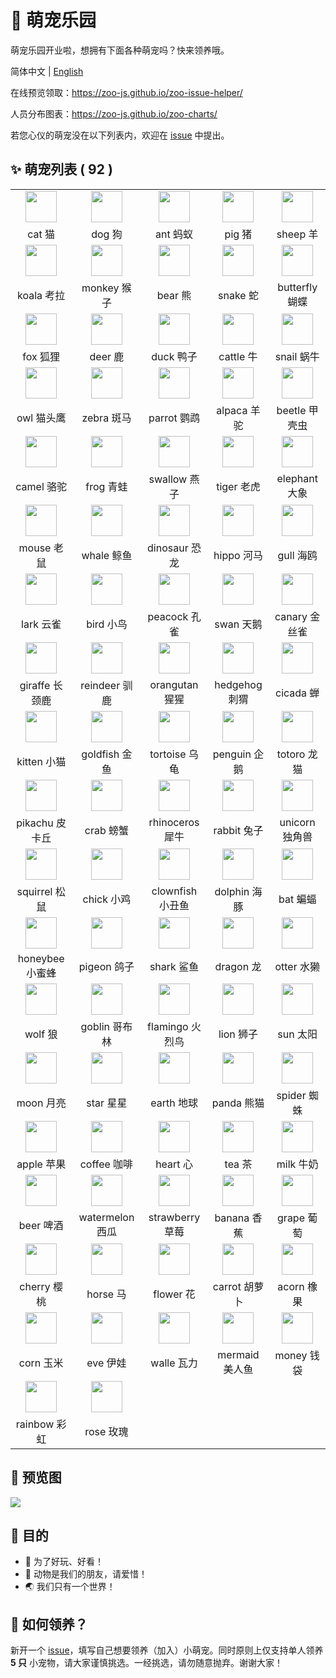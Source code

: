 # 🌈 萌宠乐园

萌宠乐园开业啦，想拥有下面各种萌宠吗？快来领养哦。

简体中文 | [English](./README.en-US.md)

在线预览领取：https://zoo-js.github.io/zoo-issue-helper/

人员分布图表：https://zoo-js.github.io/zoo-charts/

若您心仪的萌宠没在以下列表内，欢迎在 [issue][issue-new] 中提出。

## ✨ 萌宠列表 ( 92 )

<!-- START -->

<table><tr>
  <td align="center"><a href="https://github.com/cat-js" target="_blank"><img src="https://avatars0.githubusercontent.com/u/72658591?s=200&v=4" width="50" /></a></td>
  <td align="center"><a href="https://github.com/dog-js" target="_blank"><img src="https://avatars0.githubusercontent.com/u/70746150?s=200&v=4" width="50" /></a></td>
  <td align="center"><a href="https://github.com/ant-js" target="_blank"><img src="https://avatars0.githubusercontent.com/u/70746215?s=200&v=4" width="50" /></a></td>
  <td align="center"><a href="https://github.com/pig-js" target="_blank"><img src="https://avatars0.githubusercontent.com/u/70749293?s=200&v=4" width="50" /></a></td>
  <td align="center"><a href="https://github.com/sheep-js" target="_blank"><img src="https://avatars0.githubusercontent.com/u/70750007?s=200&v=4" width="50" /></a></td>
</tr>
<tr>
  <td width="160" align="center">cat 猫</td>
  <td width="160" align="center">dog 狗</td>
  <td width="160" align="center">ant 蚂蚁</td>
  <td width="160" align="center">pig 猪</td>
  <td width="160" align="center">sheep 羊</td>
</tr><tr>
  <td align="center"><a href="https://github.com/koala-js" target="_blank"><img src="https://avatars0.githubusercontent.com/u/70750089?s=200&v=4" width="50" /></a></td>
  <td align="center"><a href="https://github.com/monkey-js" target="_blank"><img src="https://avatars0.githubusercontent.com/u/70750531?s=200&v=4" width="50" /></a></td>
  <td align="center"><a href="https://github.com/bear-js" target="_blank"><img src="https://avatars0.githubusercontent.com/u/70750582?s=200&v=4" width="50" /></a></td>
  <td align="center"><a href="https://github.com/snake-js" target="_blank"><img src="https://avatars0.githubusercontent.com/u/70750638?s=200&v=4" width="50" /></a></td>
  <td align="center"><a href="https://github.com/butterfly-js" target="_blank"><img src="https://avatars0.githubusercontent.com/u/70750798?s=200&v=4" width="50" /></a></td>
</tr>
<tr>
  <td width="160" align="center">koala 考拉</td>
  <td width="160" align="center">monkey 猴子</td>
  <td width="160" align="center">bear 熊</td>
  <td width="160" align="center">snake 蛇</td>
  <td width="160" align="center">butterfly 蝴蝶</td>
</tr><tr>
  <td align="center"><a href="https://github.com/fox-js" target="_blank"><img src="https://avatars0.githubusercontent.com/u/70750872?s=200&v=4" width="50" /></a></td>
  <td align="center"><a href="https://github.com/deer-js" target="_blank"><img src="https://avatars0.githubusercontent.com/u/70750953?s=200&v=4" width="50" /></a></td>
  <td align="center"><a href="https://github.com/duck-js" target="_blank"><img src="https://avatars0.githubusercontent.com/u/70751028?s=200&v=4" width="50" /></a></td>
  <td align="center"><a href="https://github.com/cattle-js" target="_blank"><img src="https://avatars0.githubusercontent.com/u/70751211?s=200&v=4" width="50" /></a></td>
  <td align="center"><a href="https://github.com/snail-js" target="_blank"><img src="https://avatars0.githubusercontent.com/u/70751299?s=200&v=4" width="50" /></a></td>
</tr>
<tr>
  <td width="160" align="center">fox 狐狸</td>
  <td width="160" align="center">deer 鹿</td>
  <td width="160" align="center">duck 鸭子</td>
  <td width="160" align="center">cattle 牛</td>
  <td width="160" align="center">snail 蜗牛</td>
</tr><tr>
  <td align="center"><a href="https://github.com/owl-js" target="_blank"><img src="https://avatars0.githubusercontent.com/u/70752100?s=200&v=4" width="50" /></a></td>
  <td align="center"><a href="https://github.com/zebra-js" target="_blank"><img src="https://avatars0.githubusercontent.com/u/70752158?s=200&v=4" width="50" /></a></td>
  <td align="center"><a href="https://github.com/parrot-js" target="_blank"><img src="https://avatars0.githubusercontent.com/u/70752245?s=200&v=4" width="50" /></a></td>
  <td align="center"><a href="https://github.com/alpaca-js" target="_blank"><img src="https://avatars0.githubusercontent.com/u/70752315?s=200&v=4" width="50" /></a></td>
  <td align="center"><a href="https://github.com/beetle-js" target="_blank"><img src="https://avatars0.githubusercontent.com/u/70752362?s=200&v=4" width="50" /></a></td>
</tr>
<tr>
  <td width="160" align="center">owl 猫头鹰</td>
  <td width="160" align="center">zebra 斑马</td>
  <td width="160" align="center">parrot 鹦鹉</td>
  <td width="160" align="center">alpaca 羊驼</td>
  <td width="160" align="center">beetle 甲壳虫</td>
</tr><tr>
  <td align="center"><a href="https://github.com/camel-js" target="_blank"><img src="https://avatars0.githubusercontent.com/u/70752397?s=200&v=4" width="50" /></a></td>
  <td align="center"><a href="https://github.com/frog-js" target="_blank"><img src="https://avatars0.githubusercontent.com/u/70752488?s=200&v=4" width="50" /></a></td>
  <td align="center"><a href="https://github.com/swallow-js" target="_blank"><img src="https://avatars0.githubusercontent.com/u/70752630?s=200&v=4" width="50" /></a></td>
  <td align="center"><a href="https://github.com/tiger-js" target="_blank"><img src="https://avatars0.githubusercontent.com/u/70752665?s=200&v=4" width="50" /></a></td>
  <td align="center"><a href="https://github.com/elephant-js" target="_blank"><img src="https://avatars0.githubusercontent.com/u/70752728?s=200&v=4" width="50" /></a></td>
</tr>
<tr>
  <td width="160" align="center">camel 骆驼</td>
  <td width="160" align="center">frog 青蛙</td>
  <td width="160" align="center">swallow 燕子</td>
  <td width="160" align="center">tiger 老虎</td>
  <td width="160" align="center">elephant 大象</td>
</tr><tr>
  <td align="center"><a href="https://github.com/mouse-js" target="_blank"><img src="https://avatars0.githubusercontent.com/u/70752757?s=200&v=4" width="50" /></a></td>
  <td align="center"><a href="https://github.com/whale-js" target="_blank"><img src="https://avatars0.githubusercontent.com/u/70752793?s=200&v=4" width="50" /></a></td>
  <td align="center"><a href="https://github.com/dinosaur-js" target="_blank"><img src="https://avatars0.githubusercontent.com/u/70752846?s=200&v=4" width="50" /></a></td>
  <td align="center"><a href="https://github.com/hippo-js" target="_blank"><img src="https://avatars0.githubusercontent.com/u/70752881?s=200&v=4" width="50" /></a></td>
  <td align="center"><a href="https://github.com/gull-js" target="_blank"><img src="https://avatars0.githubusercontent.com/u/70752962?s=200&v=4" width="50" /></a></td>
</tr>
<tr>
  <td width="160" align="center">mouse 老鼠</td>
  <td width="160" align="center">whale 鲸鱼</td>
  <td width="160" align="center">dinosaur 恐龙</td>
  <td width="160" align="center">hippo 河马</td>
  <td width="160" align="center">gull 海鸥</td>
</tr><tr>
  <td align="center"><a href="https://github.com/lark-js" target="_blank"><img src="https://avatars0.githubusercontent.com/u/70753047?s=200&v=4" width="50" /></a></td>
  <td align="center"><a href="https://github.com/bird-js" target="_blank"><img src="https://avatars0.githubusercontent.com/u/70757307?s=200&v=4" width="50" /></a></td>
  <td align="center"><a href="https://github.com/peacock-js" target="_blank"><img src="https://avatars0.githubusercontent.com/u/70757494?s=200&v=4" width="50" /></a></td>
  <td align="center"><a href="https://github.com/swan-js" target="_blank"><img src="https://avatars0.githubusercontent.com/u/70757521?s=200&v=4" width="50" /></a></td>
  <td align="center"><a href="https://github.com/canary-js" target="_blank"><img src="https://avatars0.githubusercontent.com/u/70757575?s=200&v=4" width="50" /></a></td>
</tr>
<tr>
  <td width="160" align="center">lark 云雀</td>
  <td width="160" align="center">bird 小鸟</td>
  <td width="160" align="center">peacock 孔雀</td>
  <td width="160" align="center">swan 天鹅</td>
  <td width="160" align="center">canary 金丝雀</td>
</tr><tr>
  <td align="center"><a href="https://github.com/giraffe-js" target="_blank"><img src="https://avatars0.githubusercontent.com/u/70757639?s=200&v=4" width="50" /></a></td>
  <td align="center"><a href="https://github.com/reindeer-js" target="_blank"><img src="https://avatars0.githubusercontent.com/u/70757664?s=200&v=4" width="50" /></a></td>
  <td align="center"><a href="https://github.com/orangutan-js" target="_blank"><img src="https://avatars0.githubusercontent.com/u/70757694?s=200&v=4" width="50" /></a></td>
  <td align="center"><a href="https://github.com/hedgehog-js" target="_blank"><img src="https://avatars0.githubusercontent.com/u/70757725?s=200&v=4" width="50" /></a></td>
  <td align="center"><a href="https://github.com/cicada-js" target="_blank"><img src="https://avatars0.githubusercontent.com/u/70757758?s=200&v=4" width="50" /></a></td>
</tr>
<tr>
  <td width="160" align="center">giraffe 长颈鹿</td>
  <td width="160" align="center">reindeer 驯鹿</td>
  <td width="160" align="center">orangutan 猩猩</td>
  <td width="160" align="center">hedgehog 刺猬</td>
  <td width="160" align="center">cicada 蝉</td>
</tr><tr>
  <td align="center"><a href="https://github.com/kitten-js" target="_blank"><img src="https://avatars0.githubusercontent.com/u/70757890?s=200&v=4" width="50" /></a></td>
  <td align="center"><a href="https://github.com/goldfish-js" target="_blank"><img src="https://avatars0.githubusercontent.com/u/70762676?s=200&v=4" width="50" /></a></td>
  <td align="center"><a href="https://github.com/tortoise-js" target="_blank"><img src="https://avatars0.githubusercontent.com/u/70783027?s=200&v=4" width="50" /></a></td>
  <td align="center"><a href="https://github.com/penguin-js" target="_blank"><img src="https://avatars0.githubusercontent.com/u/70783043?s=200&v=4" width="50" /></a></td>
  <td align="center"><a href="https://github.com/totoro-js" target="_blank"><img src="https://avatars0.githubusercontent.com/u/70783073?s=200&v=4" width="50" /></a></td>
</tr>
<tr>
  <td width="160" align="center">kitten 小猫</td>
  <td width="160" align="center">goldfish 金鱼</td>
  <td width="160" align="center">tortoise 乌龟</td>
  <td width="160" align="center">penguin 企鹅</td>
  <td width="160" align="center">totoro 龙猫</td>
</tr><tr>
  <td align="center"><a href="https://github.com/pikachu-js" target="_blank"><img src="https://avatars0.githubusercontent.com/u/70783107?s=200&v=4" width="50" /></a></td>
  <td align="center"><a href="https://github.com/crab-js" target="_blank"><img src="https://avatars0.githubusercontent.com/u/70783229?s=200&v=4" width="50" /></a></td>
  <td align="center"><a href="https://github.com/rhinoceros-js" target="_blank"><img src="https://avatars0.githubusercontent.com/u/70783273?s=200&v=4" width="50" /></a></td>
  <td align="center"><a href="https://github.com/rabbit-js" target="_blank"><img src="https://avatars0.githubusercontent.com/u/70783302?s=200&v=4" width="50" /></a></td>
  <td align="center"><a href="https://github.com/unicorn-js" target="_blank"><img src="https://avatars0.githubusercontent.com/u/70783423?s=200&v=4" width="50" /></a></td>
</tr>
<tr>
  <td width="160" align="center">pikachu 皮卡丘</td>
  <td width="160" align="center">crab 螃蟹</td>
  <td width="160" align="center">rhinoceros 犀牛</td>
  <td width="160" align="center">rabbit 兔子</td>
  <td width="160" align="center">unicorn 独角兽</td>
</tr><tr>
  <td align="center"><a href="https://github.com/squirrel-js" target="_blank"><img src="https://avatars0.githubusercontent.com/u/70783453?s=200&v=4" width="50" /></a></td>
  <td align="center"><a href="https://github.com/chick-js" target="_blank"><img src="https://avatars0.githubusercontent.com/u/70783479?s=200&v=4" width="50" /></a></td>
  <td align="center"><a href="https://github.com/clownfish-js" target="_blank"><img src="https://avatars0.githubusercontent.com/u/70783502?s=200&v=4" width="50" /></a></td>
  <td align="center"><a href="https://github.com/dolphin-js" target="_blank"><img src="https://avatars0.githubusercontent.com/u/70783522?s=200&v=4" width="50" /></a></td>
  <td align="center"><a href="https://github.com/bat-js" target="_blank"><img src="https://avatars0.githubusercontent.com/u/70783585?s=200&v=4" width="50" /></a></td>
</tr>
<tr>
  <td width="160" align="center">squirrel 松鼠</td>
  <td width="160" align="center">chick 小鸡</td>
  <td width="160" align="center">clownfish 小丑鱼</td>
  <td width="160" align="center">dolphin 海豚</td>
  <td width="160" align="center">bat 蝙蝠</td>
</tr><tr>
  <td align="center"><a href="https://github.com/honeybee-js" target="_blank"><img src="https://avatars0.githubusercontent.com/u/70783684?s=200&v=4" width="50" /></a></td>
  <td align="center"><a href="https://github.com/pigeon-js" target="_blank"><img src="https://avatars0.githubusercontent.com/u/70783705?s=200&v=4" width="50" /></a></td>
  <td align="center"><a href="https://github.com/shark-ts" target="_blank"><img src="https://avatars0.githubusercontent.com/u/70783812?s=200&v=4" width="50" /></a></td>
  <td align="center"><a href="https://github.com/dragon-ts" target="_blank"><img src="https://avatars0.githubusercontent.com/u/70783905?s=200&v=4" width="50" /></a></td>
  <td align="center"><a href="https://github.com/otter-ts" target="_blank"><img src="https://avatars0.githubusercontent.com/u/70784646?s=200&v=4" width="50" /></a></td>
</tr>
<tr>
  <td width="160" align="center">honeybee 小蜜蜂</td>
  <td width="160" align="center">pigeon 鸽子</td>
  <td width="160" align="center">shark 鲨鱼</td>
  <td width="160" align="center">dragon 龙</td>
  <td width="160" align="center">otter 水獭</td>
</tr><tr>
  <td align="center"><a href="https://github.com/wolf-ts" target="_blank"><img src="https://avatars0.githubusercontent.com/u/70870347?s=200&v=4" width="50" /></a></td>
  <td align="center"><a href="https://github.com/goblin-js" target="_blank"><img src="https://avatars0.githubusercontent.com/u/71177746?s=200&v=4" width="50" /></a></td>
  <td align="center"><a href="https://github.com/flamingo-js" target="_blank"><img src="https://avatars0.githubusercontent.com/u/71747962?s=200&v=4" width="50" /></a></td>
  <td align="center"><a href="https://github.com/lion-ts" target="_blank"><img src="https://avatars0.githubusercontent.com/u/72246448?s=200&v=4" width="50" /></a></td>
  <td align="center"><a href="https://github.com/sun-vs" target="_blank"><img src="https://avatars0.githubusercontent.com/u/72177992?s=200&v=4" width="50" /></a></td>
</tr>
<tr>
  <td width="160" align="center">wolf 狼</td>
  <td width="160" align="center">goblin 哥布林</td>
  <td width="160" align="center">flamingo 火烈鸟</td>
  <td width="160" align="center">lion 狮子</td>
  <td width="160" align="center">sun 太阳</td>
</tr><tr>
  <td align="center"><a href="https://github.com/moon-js" target="_blank"><img src="https://avatars0.githubusercontent.com/u/72177911?s=200&v=4" width="50" /></a></td>
  <td align="center"><a href="https://github.com/star-js" target="_blank"><img src="https://avatars0.githubusercontent.com/u/72178015?s=200&v=4" width="50" /></a></td>
  <td align="center"><a href="https://github.com/earth-js" target="_blank"><img src="https://avatars0.githubusercontent.com/u/72246621?s=200&v=4" width="50" /></a></td>
  <td align="center"><a href="https://github.com/panda-ts" target="_blank"><img src="https://avatars0.githubusercontent.com/u/72590558?s=200&v=4" width="50" /></a></td>
  <td align="center"><a href="https://github.com/spider-ts" target="_blank"><img src="https://avatars0.githubusercontent.com/u/72592115?s=200&v=4" width="50" /></a></td>
</tr>
<tr>
  <td width="160" align="center">moon 月亮</td>
  <td width="160" align="center">star 星星</td>
  <td width="160" align="center">earth 地球</td>
  <td width="160" align="center">panda 熊猫</td>
  <td width="160" align="center">spider 蜘蛛</td>
</tr><tr>
  <td align="center"><a href="https://github.com/apple-js" target="_blank"><img src="https://avatars0.githubusercontent.com/u/72603505?s=200&v=4" width="50" /></a></td>
  <td align="center"><a href="https://github.com/coffee-ts" target="_blank"><img src="https://avatars0.githubusercontent.com/u/72603566?s=200&v=4" width="50" /></a></td>
  <td align="center"><a href="https://github.com/heart-js" target="_blank"><img src="https://avatars0.githubusercontent.com/u/72603614?s=200&v=4" width="50" /></a></td>
  <td align="center"><a href="https://github.com/tea-ts" target="_blank"><img src="https://avatars0.githubusercontent.com/u/72603690?s=200&v=4" width="50" /></a></td>
  <td align="center"><a href="https://github.com/milk-js" target="_blank"><img src="https://avatars0.githubusercontent.com/u/72603746?s=200&v=4" width="50" /></a></td>
</tr>
<tr>
  <td width="160" align="center">apple 苹果</td>
  <td width="160" align="center">coffee 咖啡</td>
  <td width="160" align="center">heart 心</td>
  <td width="160" align="center">tea 茶</td>
  <td width="160" align="center">milk 牛奶</td>
</tr><tr>
  <td align="center"><a href="https://github.com/beer-ts" target="_blank"><img src="https://avatars0.githubusercontent.com/u/72603787?s=200&v=4" width="50" /></a></td>
  <td align="center"><a href="https://github.com/watermelon-js" target="_blank"><img src="https://avatars0.githubusercontent.com/u/72603976?s=200&v=4" width="50" /></a></td>
  <td align="center"><a href="https://github.com/strawberry-js" target="_blank"><img src="https://avatars0.githubusercontent.com/u/72604011?s=200&v=4" width="50" /></a></td>
  <td align="center"><a href="https://github.com/banana-js" target="_blank"><img src="https://avatars0.githubusercontent.com/u/72604097?s=200&v=4" width="50" /></a></td>
  <td align="center"><a href="https://github.com/grape-js" target="_blank"><img src="https://avatars0.githubusercontent.com/u/72604170?s=200&v=4" width="50" /></a></td>
</tr>
<tr>
  <td width="160" align="center">beer 啤酒</td>
  <td width="160" align="center">watermelon 西瓜</td>
  <td width="160" align="center">strawberry 草莓</td>
  <td width="160" align="center">banana 香蕉</td>
  <td width="160" align="center">grape 葡萄</td>
</tr><tr>
  <td align="center"><a href="https://github.com/cherry-js" target="_blank"><img src="https://avatars0.githubusercontent.com/u/72604201?s=200&v=4" width="50" /></a></td>
  <td align="center"><a href="https://github.com/horse-ts" target="_blank"><img src="https://avatars0.githubusercontent.com/u/72602791?s=200&v=4" width="50" /></a></td>
  <td align="center"><a href="https://github.com/flower-js" target="_blank"><img src="https://avatars0.githubusercontent.com/u/72603073?s=200&v=4" width="50" /></a></td>
  <td align="center"><a href="https://github.com/carrot-js" target="_blank"><img src="https://avatars0.githubusercontent.com/u/73515996?s=200&v=4" width="50" /></a></td>
  <td align="center"><a href="https://github.com/acorn-js" target="_blank"><img src="https://avatars0.githubusercontent.com/u/74277347?s=200&v=4" width="50" /></a></td>
</tr>
<tr>
  <td width="160" align="center">cherry 樱桃</td>
  <td width="160" align="center">horse 马</td>
  <td width="160" align="center">flower 花</td>
  <td width="160" align="center">carrot 胡萝卜</td>
  <td width="160" align="center">acorn 橡果</td>
</tr><tr>
  <td align="center"><a href="https://github.com/corn-js" target="_blank"><img src="https://avatars0.githubusercontent.com/u/74277443?s=200&v=4" width="50" /></a></td>
  <td align="center"><a href="https://github.com/eve-js" target="_blank"><img src="https://avatars0.githubusercontent.com/u/74277666?s=200&v=4" width="50" /></a></td>
  <td align="center"><a href="https://github.com/walle-js" target="_blank"><img src="https://avatars0.githubusercontent.com/u/74277694?s=200&v=4" width="50" /></a></td>
  <td align="center"><a href="https://github.com/mermaid-ts" target="_blank"><img src="https://avatars0.githubusercontent.com/u/74278228?s=200&v=4" width="50" /></a></td>
  <td align="center"><a href="https://github.com/money-js" target="_blank"><img src="https://avatars0.githubusercontent.com/u/74278308?s=200&v=4" width="50" /></a></td>
</tr>
<tr>
  <td width="160" align="center">corn 玉米</td>
  <td width="160" align="center">eve 伊娃</td>
  <td width="160" align="center">walle 瓦力</td>
  <td width="160" align="center">mermaid 美人鱼</td>
  <td width="160" align="center">money 钱袋</td>
</tr><tr>
  <td align="center"><a href="https://github.com/rainbow-js" target="_blank"><img src="https://avatars0.githubusercontent.com/u/74278426?s=200&v=4" width="50" /></a></td>
  <td align="center"><a href="https://github.com/rose-js" target="_blank"><img src="https://avatars0.githubusercontent.com/u/74278553?s=200&v=4" width="50" /></a></td>
  <td align="center"></td>
  <td align="center"></td>
  <td align="center"></td>
</tr>
<tr>
  <td width="160" align="center">rainbow 彩虹</td>
  <td width="160" align="center">rose 玫瑰</td>
  <td width="160" align="center"></td>
  <td width="160" align="center"></td>
  <td width="160" align="center"></td>
</tr></table>

<!-- Created by update-readme.js. -->
<!-- END -->

## 🌟 预览图

![](https://github.com/zoo-js/zoo/blob/main/assets/pets.png?raw=true)

## 💖 目的

- 🎁 为了好玩、好看！
- 🙂 动物是我们的朋友，请爱惜！
- 🌏 我们只有一个世界！

## 💄 如何领养？

新开一个 [issue][issue-new]，填写自己想要领养（加入）小萌宠。同时原则上仅支持单人领养 **5 只** 小宠物，请大家谨慎挑选。一经挑选，请勿随意抛弃。谢谢大家！

[issue-new]: https://github.com/zoo-js/zoo/issues/new/choose
